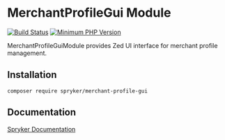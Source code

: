 # MerchantProfileGui Module
[![Build Status](https://travis-ci.org/spryker/merchant-profile-gui.svg)](https://travis-ci.org/spryker/merchant-profile-gui)
[![Minimum PHP Version](https://img.shields.io/badge/php-%3E%3D%207.2-8892BF.svg)](https://php.net/)

MerchantProfileGuiModule provides Zed UI interface for merchant profile management.

## Installation

```
composer require spryker/merchant-profile-gui
```

## Documentation

[Spryker Documentation](https://academy.spryker.com/developing_with_spryker/module_guide/modules.html)
